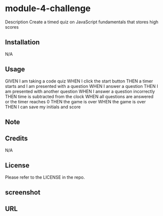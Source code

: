 # module-4-challenge
Description
 Create a timed quiz on JavaScript fundamentals that stores high scores

## Installation
N/A

## Usage
GIVEN I am taking a code quiz
WHEN I click the start button
THEN a timer starts and I am presented with a question
WHEN I answer a question
THEN I am presented with another question
WHEN I answer a question incorrectly
THEN time is subtracted from the clock
WHEN all questions are answered or the timer reaches 0
THEN the game is over
WHEN the game is over
THEN I can save my initials and score

## Note


## Credits
N/A

## License
Please refer to the LICENSE in the repo.

## screenshot


## URL

